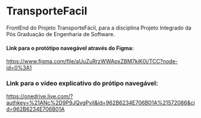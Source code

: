 # TransporteFacil
FrontEnd do Projeto TransporteFácil, para a disciplina Projeto Integrado da Pós Graduação de Engenharia de Software.


#### Link para o protótipo navegável através do Figma:
https://www.figma.com/file/aUuZuRrzWWApxZBM7kiK0i/TCC?node-id=0%3A1


### Link para o vídeo explicativo do prótipo navegável:
https://onedrive.live.com/?authkey=%21ANc%2D9P9JQvgPyiI&id=962B6234E706B01A%21572086&cid=962B6234E706B01A


